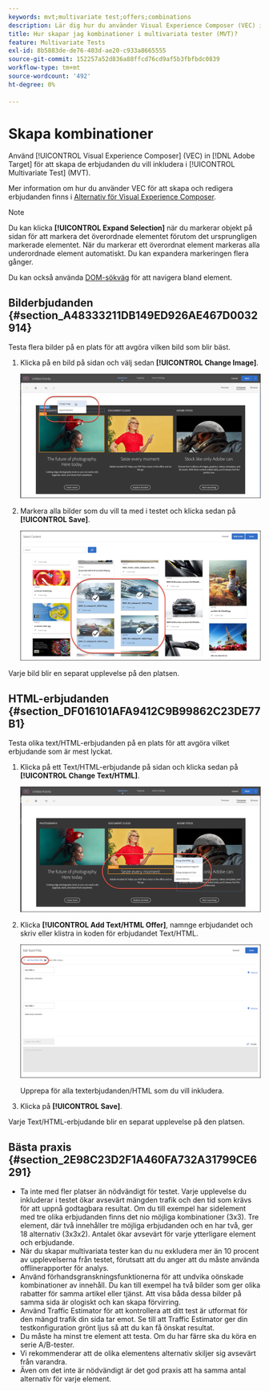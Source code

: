 ```yaml
---
keywords: mvt;multivariate test;offers;combinations
description: Lär dig hur du använder Visual Experience Composer (VEC) i Adobe [!DNL Target] för att skapa de erbjudanden du vill inkludera i multivariattestet (MVT).
title: Hur skapar jag kombinationer i multivariata tester (MVT)?
feature: Multivariate Tests
exl-id: 8b5883de-de76-403d-ae20-c933a8665555
source-git-commit: 152257a52d836a88ffcd76cd9af5b3fbfbdc0839
workflow-type: tm+mt
source-wordcount: '492'
ht-degree: 0%

---
```


# Skapa kombinationer

Använd [!UICONTROL Visual Experience Composer] (VEC) in [!DNL Adobe Target] för att skapa de erbjudanden du vill inkludera i [!UICONTROL Multivariate Test] (MVT).

Mer information om hur du använder VEC för att skapa och redigera erbjudanden finns i [Alternativ för Visual Experience Composer](/help/main/c-experiences/c-visual-experience-composer/viztarget-options.md).

>[!NOTE]
>
>Du kan klicka **[!UICONTROL Expand Selection]** när du markerar objekt på sidan för att markera det överordnade elementet förutom det ursprungligen markerade elementet. När du markerar ett överordnat element markeras alla underordnade element automatiskt. Du kan expandera markeringen flera gånger.
>
>Du kan också använda [DOM-sökväg](/help/main/c-experiences/c-visual-experience-composer/viztarget-options.md#dom-path) för att navigera bland element.

## Bilderbjudanden {#section_A48333211DB149ED926AE467D0032914}

Testa flera bilder på en plats för att avgöra vilken bild som blir bäst.

1. Klicka på en bild på sidan och välj sedan **[!UICONTROL Change Image]**.

   ![Ändra bild, alternativ](/help/main/c-activities/c-multivariate-testing/t-create-multivariate-test/assets/changeimage.png)

1. Markera alla bilder som du vill ta med i testet och klicka sedan på **[!UICONTROL Save]**.

   ![Välj det innehåll som ska användas för att lägga till bilder](/help/main/c-activities/c-multivariate-testing/t-create-multivariate-test/assets/addimage.png)

Varje bild blir en separat upplevelse på den platsen.

## HTML-erbjudanden {#section_DF016101AFA9412C9B99862C23DE77B1}

Testa olika text/HTML-erbjudanden på en plats för att avgöra vilket erbjudande som är mest lyckat.

1. Klicka på ett Text/HTML-erbjudande på sidan och klicka sedan på **[!UICONTROL Change Text/HTML]**.

   ![Ändra text/HTML](/help/main/c-activities/c-multivariate-testing/t-create-multivariate-test/assets/changehtml.png)

1. Klicka **[!UICONTROL Add Text/HTML Offer]**, namnge erbjudandet och skriv eller klistra in koden för erbjudandet Text/HTML.

   ![Redigera erbjudanden](/help/main/c-activities/c-multivariate-testing/t-create-multivariate-test/assets/editoffers.png)

   Upprepa för alla texterbjudanden/HTML som du vill inkludera.

1. Klicka på **[!UICONTROL Save]**.

Varje Text/HTML-erbjudande blir en separat upplevelse på den platsen.

## Bästa praxis {#section_2E98C23D2F1A460FA732A31799CE6291}

* Ta inte med fler platser än nödvändigt för testet. Varje upplevelse du inkluderar i testet ökar avsevärt mängden trafik och den tid som krävs för att uppnå godtagbara resultat. Om du till exempel har sidelement med tre olika erbjudanden finns det nio möjliga kombinationer (3x3). Tre element, där två innehåller tre möjliga erbjudanden och en har två, ger 18 alternativ (3x3x2). Antalet ökar avsevärt för varje ytterligare element och erbjudande.
* När du skapar multivariata tester kan du nu exkludera mer än 10 procent av upplevelserna från testet, förutsatt att du anger att du måste använda offlinerapporter för analys.
* Använd förhandsgranskningsfunktionerna för att undvika oönskade kombinationer av innehåll. Du kan till exempel ha två bilder som ger olika rabatter för samma artikel eller tjänst. Att visa båda dessa bilder på samma sida är ologiskt och kan skapa förvirring.
* Använd Traffic Estimator för att kontrollera att ditt test är utformat för den mängd trafik din sida tar emot. Se till att Traffic Estimator ger din testkonfiguration grönt ljus så att du kan få önskat resultat.
* Du måste ha minst tre element att testa. Om du har färre ska du köra en serie A/B-tester.
* Vi rekommenderar att de olika elementens alternativ skiljer sig avsevärt från varandra.
* Även om det inte är nödvändigt är det god praxis att ha samma antal alternativ för varje element.
